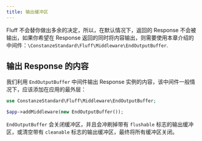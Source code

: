 ```yaml
---
title: 输出缓冲区
---
```


Fluff 不会替你做出多余的决定，所以，在默认情况下，返回的 Response 不会被输出，如果你希望在 Response 返回的同时将内容输出，则需要使用本章介绍的中间件：`\ConstanzeStandard\Fluff\Middleware\EndOutputBuffer`.

## 输出 Response 的内容
我们利用 `EndOutputBuffer` 中间件输出 Response 实例的内容，该中间件一般情况下，应该添加在应用的最外层：
```php
use ConstanzeStandard\Fluff\Middleware\EndOutputBuffer;

$app->addMiddleware(new EndOutputBuffer());
```
`EndOutputBuffer` 会关闭缓冲区，并且会冲刷掉带有 `flushable` 标志的输出缓冲区，或清空带有 `cleanable` 标志的输出缓冲区，最终将所有缓冲区关闭。
